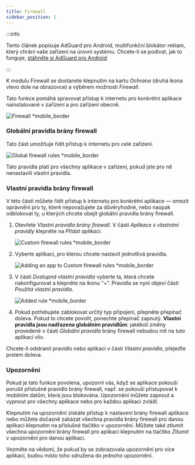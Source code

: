 ```yaml
---
title: Firewall
sidebar_position: 1
---
```


:::info

Tento článek popisuje AdGuard pro Android, multifunkční blokátor reklam, který chrání vaše zařízení na úrovni systému. Chcete-li se podívat, jak to funguje, [stáhněte si AdGuard pro Android](https://agrd.io/download-kb-adblock)

:::

K modulu Firewall se dostanete klepnutím na kartu _Ochrana_ (druhá ikona vlevo dole na obrazovce) a výběrem možnosti _Firewall_.

Tato funkce pomáhá spravovat přístup k internetu pro konkrétní aplikace nainstalované v zařízení a pro zařízení obecně.

![Firewall \*mobile\_border](https://cdn.adtidy.org/blog/new/gdn94firewall.png)

### Globální pravidla brány firewall

Tato část umožňuje řídit přístup k internetu pro celé zařízení.

![Global firewall rules \*mobile\_border](https://cdn.adtidy.org/blog/new/4zx2nhglobal_rules.png)

Tato pravidla platí pro všechny aplikace v zařízení, pokud jste pro ně nenastavili vlastní pravidla.

### Vlastní pravidla brány firewall

V této části můžete řídit přístup k internetu pro konkrétní aplikace — omezit oprávnění pro ty, které nepovažujete za důvěryhodné, nebo naopak odblokovat ty, u kterých chcete obejít globální pravidla brány firewall.

1. Otevřete _Vlastní pravidla brány firewall_. V části _Aplikace s vlastními pravidly_ klepněte na _Přidat aplikaci_.

   ![Custom firewall rules \*mobile\_border](https://cdn.adtidy.org/blog/new/qkxpecustom_rules.png)

2. Vyberte aplikaci, pro kterou chcete nastavit jednotlivá pravidla.

   ![Adding an app to Custom firewall rules \*mobile\_border](https://cdn.adtidy.org/blog/new/2db47fadding_app.png)

3. V části _Dostupná vlastní pravidla_ vyberte ta, která chcete nakonfigurovat a klepněte na ikonu “+”. Pravidla se nyní objeví části _Použitá vlastní pravidla_.

   ![Added rule \*mobile\_border](https://cdn.adtidy.org/blog/new/6fzjladded_rule.png)

4. Pokud potřebujete zablokovat určitý typ připojení, přepněte přepínač doleva. Pokud to chcete povolit, ponechte přepínač zapnutý. **Vlastní pravidla jsou nadřazena globálním pravidlům**: jakékoli změny provedené v části _Globální pravidla_ brány firewall nebudou mít na tuto aplikaci vliv.

Chcete-li odstranit pravidlo nebo aplikaci v části _Vlastní pravidla_, přejeďte prstem doleva.

### Upozornění

Pokud je tato funkce povolena, upozorní vás, když se aplikace pokouší porušit příslušné pravidlo brány firewall, např. se pokouší přistupovat k mobilním datům, která jsou blokována. Upozornění můžete zapnout a vypnout pro všechny aplikace nebo pro každou aplikaci zvlášť.

Klepnutím na upozornění získáte přístup k nastavení brány firewall aplikace nebo můžete dočasně zakázat všechna pravidla brány firewall pro danou aplikaci klepnutím na příslušné tlačítko v upozornění. Můžete také ztlumit všechna upozornění brány firewall pro aplikaci klepnutím na tlačítko _Ztlumit_ v upozornění pro danou aplikaci.

Vezměte na vědomí, že pokud by se zobrazovala upozornění pro více aplikací, budou místo toho sdružena do jednoho upozornění.
